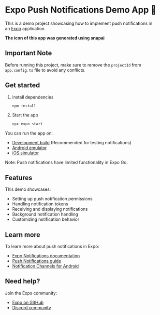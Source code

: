 # Expo Push Notifications Demo App 👋

This is a demo project showcasing how to implement push notifications in an [Expo](https://expo.dev) application.

**The icon of this app was generated using [snapai](https://github.com/betomoedano/snapai)**

## Important Note

Before running this project, make sure to remove the `projectId` from `app.config.ts` file to avoid any conflicts.

## Get started

1. Install dependencies

   ```bash
   npm install
   ```

2. Start the app

   ```bash
   npx expo start
   ```

You can run the app on:

- [Development build](https://docs.expo.dev/develop/development-builds/introduction/) (Recommended for testing notifications)
- [Android emulator](https://docs.expo.dev/workflow/android-studio-emulator/)
- [iOS simulator](https://docs.expo.dev/workflow/ios-simulator/)

Note: Push notifications have limited functionality in Expo Go.

## Features

This demo showcases:

- Setting up push notification permissions
- Handling notification tokens
- Receiving and displaying notifications
- Background notification handling
- Customizing notification behavior

## Learn more

To learn more about push notifications in Expo:

- [Expo Notifications documentation](https://docs.expo.dev/push-notifications/overview/)
- [Push Notifications guide](https://docs.expo.dev/push-notifications/push-notifications-setup/)
- [Notification Channels for Android](https://docs.expo.dev/versions/latest/sdk/notifications/#managing-notification-channels-on-android)

## Need help?

Join the Expo community:

- [Expo on GitHub](https://github.com/expo/expo)
- [Discord community](https://chat.expo.dev)

